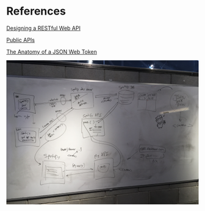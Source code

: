# References

[Designing a RESTful Web API](https://scotch.io/bar-talk/designing-a-restful-web-api)

[Public APIs](https://github.com/toddmotto/public-apis)

[The Anatomy of a JSON Web Token](https://scotch.io/tutorials/the-anatomy-of-a-json-web-token)

![API auth](images/api-auth.jpg)